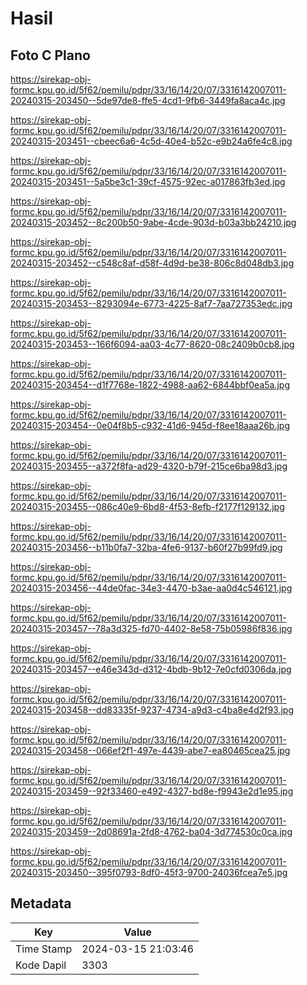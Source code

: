 # Hasil

## Foto C Plano

https://sirekap-obj-formc.kpu.go.id/5f62/pemilu/pdpr/33/16/14/20/07/3316142007011-20240315-203450--5de97de8-ffe5-4cd1-9fb6-3449fa8aca4c.jpg

https://sirekap-obj-formc.kpu.go.id/5f62/pemilu/pdpr/33/16/14/20/07/3316142007011-20240315-203451--cbeec6a6-4c5d-40e4-b52c-e9b24a6fe4c8.jpg

https://sirekap-obj-formc.kpu.go.id/5f62/pemilu/pdpr/33/16/14/20/07/3316142007011-20240315-203451--5a5be3c1-39cf-4575-92ec-a017863fb3ed.jpg

https://sirekap-obj-formc.kpu.go.id/5f62/pemilu/pdpr/33/16/14/20/07/3316142007011-20240315-203452--8c200b50-9abe-4cde-903d-b03a3bb24210.jpg

https://sirekap-obj-formc.kpu.go.id/5f62/pemilu/pdpr/33/16/14/20/07/3316142007011-20240315-203452--c548c8af-d58f-4d9d-be38-806c8d048db3.jpg

https://sirekap-obj-formc.kpu.go.id/5f62/pemilu/pdpr/33/16/14/20/07/3316142007011-20240315-203453--8293094e-6773-4225-8af7-7aa727353edc.jpg

https://sirekap-obj-formc.kpu.go.id/5f62/pemilu/pdpr/33/16/14/20/07/3316142007011-20240315-203453--166f6094-aa03-4c77-8620-08c2409b0cb8.jpg

https://sirekap-obj-formc.kpu.go.id/5f62/pemilu/pdpr/33/16/14/20/07/3316142007011-20240315-203454--d1f7768e-1822-4988-aa62-6844bbf0ea5a.jpg

https://sirekap-obj-formc.kpu.go.id/5f62/pemilu/pdpr/33/16/14/20/07/3316142007011-20240315-203454--0e04f8b5-c932-41d6-945d-f8ee18aaa26b.jpg

https://sirekap-obj-formc.kpu.go.id/5f62/pemilu/pdpr/33/16/14/20/07/3316142007011-20240315-203455--a372f8fa-ad29-4320-b79f-215ce6ba98d3.jpg

https://sirekap-obj-formc.kpu.go.id/5f62/pemilu/pdpr/33/16/14/20/07/3316142007011-20240315-203455--086c40e9-6bd8-4f53-8efb-f2177f129132.jpg

https://sirekap-obj-formc.kpu.go.id/5f62/pemilu/pdpr/33/16/14/20/07/3316142007011-20240315-203456--b11b0fa7-32ba-4fe6-9137-b60f27b99fd9.jpg

https://sirekap-obj-formc.kpu.go.id/5f62/pemilu/pdpr/33/16/14/20/07/3316142007011-20240315-203456--44de0fac-34e3-4470-b3ae-aa0d4c546121.jpg

https://sirekap-obj-formc.kpu.go.id/5f62/pemilu/pdpr/33/16/14/20/07/3316142007011-20240315-203457--78a3d325-fd70-4402-8e58-75b05986f836.jpg

https://sirekap-obj-formc.kpu.go.id/5f62/pemilu/pdpr/33/16/14/20/07/3316142007011-20240315-203457--e46e343d-d312-4bdb-9b12-7e0cfd0306da.jpg

https://sirekap-obj-formc.kpu.go.id/5f62/pemilu/pdpr/33/16/14/20/07/3316142007011-20240315-203458--dd83335f-9237-4734-a9d3-c4ba8e4d2f93.jpg

https://sirekap-obj-formc.kpu.go.id/5f62/pemilu/pdpr/33/16/14/20/07/3316142007011-20240315-203458--066ef2f1-497e-4439-abe7-ea80465cea25.jpg

https://sirekap-obj-formc.kpu.go.id/5f62/pemilu/pdpr/33/16/14/20/07/3316142007011-20240315-203459--92f33460-e492-4327-bd8e-f9943e2d1e95.jpg

https://sirekap-obj-formc.kpu.go.id/5f62/pemilu/pdpr/33/16/14/20/07/3316142007011-20240315-203459--2d08691a-2fd8-4762-ba04-3d774530c0ca.jpg

https://sirekap-obj-formc.kpu.go.id/5f62/pemilu/pdpr/33/16/14/20/07/3316142007011-20240315-203450--395f0793-8df0-45f3-9700-24036fcea7e5.jpg


## Metadata

| Key        | Value               |
| ---------- | ------------------- |
| Time Stamp | 2024-03-15 21:03:46 |
| Kode Dapil | 3303                |




